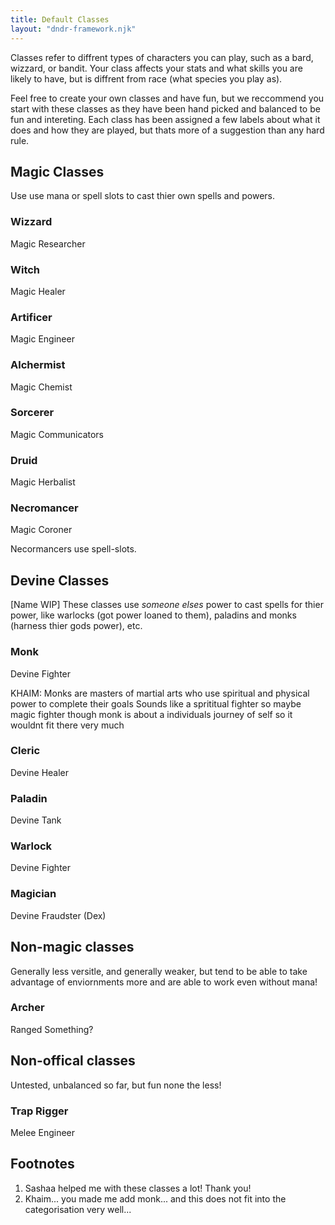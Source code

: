 ```yaml
---
title: Default Classes
layout: "dndr-framework.njk"
---
```


Classes refer to diffrent types of characters you can play, such as a bard, wizzard, or bandit. Your class affects your stats and what skills you are likely to have, but is diffrent from race (what species you play as).

Feel free to create your own classes and have fun, but we reccommend you start with these classes as they have been hand picked and balanced to be fun and intereting. Each class has been assigned a few labels about what it does and how they are played, but thats more of a suggestion than any hard rule.

<!-- TODO: Allow sorting based on attribute! -->

## Magic Classes

Use use mana or spell slots to cast thier own spells and powers.

### Wizzard
<span class="blueviolet-2">Magic</span> <span class="blue-2">Researcher</span>

### Witch
<span class="blueviolet-2">Magic</span> <span class="green-2">Healer</span>

### Artificer
<span class="blueviolet-2">Magic</span> <span class="orange-2">Engineer</span>

### Alchermist
<span class="blueviolet-2">Magic</span> <span class="pink-2">Chemist</span>

### Sorcerer
<span class="blueviolet-2">Magic</span> <span class="yellow-2">Communicators</span>

### Druid
<span class="blueviolet-2">Magic</span> <span class="green-2">Herbalist</span>

### Necromancer
<span class="blueviolet-2">Magic</span> <span class="muted">Coroner</span>

Necormancers use spell-slots.

## Devine Classes

[Name WIP] These classes use *someone elses* power to cast spells for thier power, like warlocks (got power loaned to them), paladins and monks (harness thier gods power), etc.

### Monk
<span class="pink-2">Devine</span> <span class="red-2">Fighter</span>

KHAIM: 
Monks are masters of martial arts who use spiritual and physical power to complete their goals
Sounds like a sprititual fighter
so maybe magic fighter
though monk is about a individuals journey of self so it wouldnt fit there very much

### Cleric
<span class="pink-2">Devine</span> <span class="green-2">Healer</span>

### Paladin
<span class="pink-2">Devine</span> <span class="blue-2">Tank</span>

### Warlock
<span class="pink-2">Devine</span> <span class="red-2">Fighter</span>

### Magician
<span class="pink-2">Devine</span> <span class="red-2">Fraudster</span> (Dex)

## Non-magic classes

Generally less versitle, and generally weaker, but tend to be able to take advantage of enviornments more and are able to work even without mana!

### Archer
<span class="yellow-2">Ranged</span> Something?

## Non-offical classes
Untested, unbalanced so far, but fun none the less!

### Trap Rigger
<span class="red-2">Melee</span> <span class="orange-2">Engineer</span>

## Footnotes
1. Sashaa helped me with these classes a lot! Thank you!
2. Khaim... you made me add monk... and this does not fit into the categorisation very well...